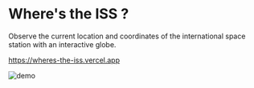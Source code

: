 # Where's the ISS ?

Observe the current location and coordinates of the international space station with an interactive globe.

https://wheres-the-iss.vercel.app

![demo](https://i.imgur.com/Ms03dcc.gif)
